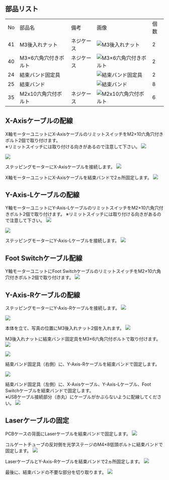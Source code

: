 ## 部品リスト
<table class="packing-list">
<tbody>
<tr>
<td>No</td>
<td>部品名</td>
<td>備考</td>
<td class="packing-img">画像</td>
<td>個数</td>
</tr>
<tr>
<td>41</td>
<td>M3後入れナット</td>
<td>ネジケース</td>
<td><img src="./images/07/p7-1.jpg" alt="M3後入れナット"></td>
<td>2</td>
</tr>
<tr>
<td>40</td>
<td>M3&times;6六角穴付きボルト</td>
<td>ネジケース</td>
<td><img src="./images/07/p7-2.jpg" alt="M3&times;6六角穴付きボルト"></td>
<td>2</td>
</tr>
<tr>
<td>24</td>
<td>結束バンド固定具</td>
<td></td>
<td><img src="./images/07/p7-3.jpg" alt="結束バンド固定具"></td>
<td>2</td>
</tr>
<tr>
<td>25</td>
<td>結束バンド</td>
<td></td>
<td><img src="./images/07/p7-4.jpg" alt="結束バンド"></td>
<td>8</td>
</tr>
<tr>
<td>35</td>
<td>M2x10六角穴付ボルト</td>
<td>ネジケース</td>
<td><img src="./images/07/p7-5.jpg" alt="M2x10六角穴付ボルト"></td>
<td>6</td>
</tr>
</tbody>
</table>

## X-Axisケーブルの配線
X軸モーターユニットにX-AxisケーブルのリミットスイッチをM2&times;10六角穴付きボルト2個で取り付けます。  
※リミットスイッチには取り付ける向きがあるので注意して下さい。
<img src="./images/07/mini-300mm_07_19.jpg">

<img src="./images/07/mini-300mm_07_20.jpg">

ステッピングモーターにX-Axisケーブルを接続します。
<img src="./images/07/mini-300mm_07_03.jpg">

X軸モーターユニットにX-Axisケーブルを結束バンドで2ヵ所固定します。
<img src="./images/07/mini-300mm_07_04.jpg">

## Y-Axis-Lケーブルの配線
Y軸モーターユニットにY-Axis-LケーブルのリミットスイッチをM2&times;10六角穴付きボルト2個で取り付けます。
※リミットスイッチには取り付ける向きがあるので注意して下さい。
<img src="./images/07/mini-300mm_07_21.jpg">

<img src="./images/07/mini-300mm_07_30.jpg">

ステッピングモーターにY-Axis-Lケーブルを接続します。
<img src="./images/07/mini-300mm_07_31.jpg">

## Foot Switchケーブル配線
Y軸モーターユニットにFoot SwitchケーブルのリミットスイッチをM2&times;10六角穴付きボルト2個で取り付けます。
<img src="./images/07/mini-300mm_07_32.jpg">

## Y-Axis-Rケーブルの配線
ステッピングモーターにY-Axis-Rケーブルを接続します。
<img src="./images/07/mini-300mm_07_29.jpg">

<img src="./images/07/mini-300mm_07_09.jpg">

本体を立て、写真の位置にM3後入れナット2個を入れます。
<img src="./images/07/mini-300mm_07_22.jpg">

M3後入れナットに結束バンド固定具をM3&times;6六角穴付ボルトで取り付けます。
<img src="./images/07/mini-300mm_07_23.jpg">

<img src="./images/07/mini-300mm_07_24.jpg">

結束バンド固定具（右側）に、Y-Axis-Rケーブルを結束バンドで固定します。

<img src="./images/07/mini-300mm_07_25.jpg">

結束バンド固定具（左側）に、X-Axisケーブル、Y-Axis-Lケーブル、Foot Switchケーブルを結束バンドで固定します。  
※USBケーブル接続部分（赤丸）にケーブルがかぶらないように配線してください。
<img src="./images/07/mini-300mm_07_26.jpg">

## Laserケーブルの固定
PCBケースの背面にLaserケーブルを結束バンドで固定します。
<img src="./images/07/mini-300mm_07_16.jpg">

コルゲートチューブの反対側を光学ステージのM4&times;8低頭ボルトに結束バンドで固定します。
<img src="./images/07/mini-300mm_07_17.jpg">

LaserケーブルとY-Axis-Rケーブルを結束バンドで2ヵ所固定します。
<img src="./images/07/mini-300mm_07_18.jpg">

最後に、結束バンドの不要な部分を切り取ります。
<img src="./images/07/mini-300mm_07_28.jpg">
